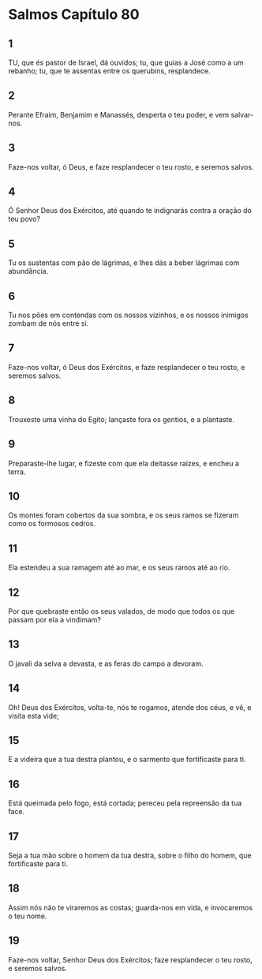 # Salmos Capítulo 80

## 1
TU, que és pastor de Israel, dá ouvidos; tu, que guias a José como a um rebanho; tu, que te assentas entre os querubins, resplandece.

## 2
Perante Efraim, Benjamim e Manassés, desperta o teu poder, e vem salvar-nos.

## 3
Faze-nos voltar, ó Deus, e faze resplandecer o teu rosto, e seremos salvos.

## 4
Ó Senhor Deus dos Exércitos, até quando te indignarás contra a oração do teu povo?

## 5
Tu os sustentas com pão de lágrimas, e lhes dás a beber lágrimas com abundância.

## 6
Tu nos pões em contendas com os nossos vizinhos, e os nossos inimigos zombam de nós entre si.

## 7
Faze-nos voltar, ó Deus dos Exércitos, e faze resplandecer o teu rosto, e seremos salvos.

## 8
Trouxeste uma vinha do Egito; lançaste fora os gentios, e a plantaste.

## 9
Preparaste-lhe lugar, e fizeste com que ela deitasse raízes, e encheu a terra.

## 10
Os montes foram cobertos da sua sombra, e os seus ramos se fizeram como os formosos cedros.

## 11
Ela estendeu a sua ramagem até ao mar, e os seus ramos até ao rio.

## 12
Por que quebraste então os seus valados, de modo que todos os que passam por ela a vindimam?

## 13
O javali da selva a devasta, e as feras do campo a devoram.

## 14
Oh! Deus dos Exércitos, volta-te, nós te rogamos, atende dos céus, e vê, e visita esta vide;

## 15
E a videira que a tua destra plantou, e o sarmento que fortificaste para ti.

## 16
Está queimada pelo fogo, está cortada; pereceu pela repreensão da tua face.

## 17
Seja a tua mão sobre o homem da tua destra, sobre o filho do homem, que fortificaste para ti.

## 18
Assim nós não te viraremos as costas; guarda-nos em vida, e invocaremos o teu nome.

## 19
Faze-nos voltar, Senhor Deus dos Exércitos; faze resplandecer o teu rosto, e seremos salvos.

